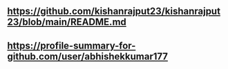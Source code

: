 ## https://github.com/kishanrajput23/kishanrajput23/blob/main/README.md

## https://profile-summary-for-github.com/user/abhishekkumar177

## 
